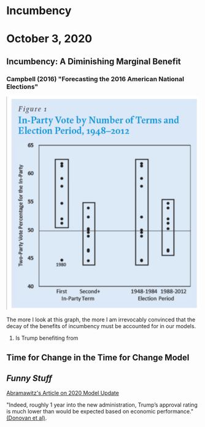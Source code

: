 # Incumbency

# October 3, 2020



## Incumbency: A Diminishing Marginal Benefit


### Campbell (2016) "Forecasting the 2016 American National Elections"

![Pv2P by Terms and Election Period](../figures/incumbency/campbell.png)


The more I look at this graph, the more I am irrevocably convinced that the
decay of the benefits of incumbency must be accounted for in our models.


1) Is Trump benefiting from 



## Time for Change in the Time for Change Model






## **_Funny Stuff_**




[Abramawitz's Article on 2020 Model Update](https://centerforpolitics.org/crystalball/articles/its-the-pandemic-stupid-a-simplified-model-for-forecasting-the-2020-presidential-election/)


"Indeed, roughly 1 year into the new administration, Trump’s approval rating is
much lower than would be expected based on economic performance." [(Donovan et al)](https://doi.org/10.1007/s11109-019-09539-8).
